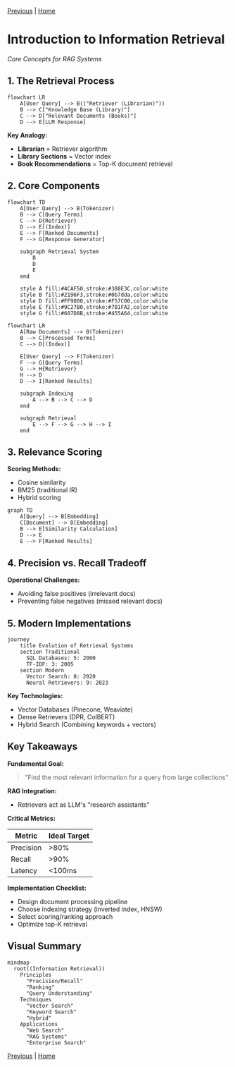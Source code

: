 [Previous](././4_Intro_to_LLMs.md) | [Home](./Readme.md)

# Introduction to Information Retrieval
*Core Concepts for RAG Systems*

## 1. The Retrieval Process

```mermaid
flowchart LR
    A[User Query] --> B(("Retriever (Librarian)"))
    B --> C["Knowledge Base (Library)"]
    C --> D["Relevant Documents (Books)"]
    D --> E[LLM Response]
```
**Key Analogy:**
- **Librarian** = Retriever algorithm
- **Library Sections** = Vector index
- **Book Recommendations** = Top-K document retrieval

## 2. Core Components

```mermaid
flowchart TD
    A[User Query] --> B(Tokenizer)
    B --> C[Query Terms]
    C --> D{Retriever}
    D --> E[(Index)]
    E --> F[Ranked Documents]
    F --> G[Response Generator]
    
    subgraph Retrieval System
        B
        D
        E
    end

    style A fill:#4CAF50,stroke:#388E3C,color:white
    style B fill:#2196F3,stroke:#0b7dda,color:white
    style D fill:#FF9800,stroke:#F57C00,color:white
    style E fill:#9C27B0,stroke:#7B1FA2,color:white
    style G fill:#607D8B,stroke:#455A64,color:white
```

```mermaid
flowchart LR
    A[Raw Documents] --> B(Tokenizer)
    B --> C[Processed Terms]
    C --> D[(Index)]
    
    E[User Query] --> F(Tokenizer)
    F --> G[Query Terms]
    G --> H{Retriever}
    H --> D
    D --> I[Ranked Results]
    
    subgraph Indexing
        A --> B --> C --> D
    end
    
    subgraph Retrieval
        E --> F --> G --> H --> I
    end
```

## 3. Relevance Scoring

**Scoring Methods:**
- Cosine similarity
- BM25 (traditional IR)
- Hybrid scoring

```mermaid
graph TD
    A[Query] --> B[Embedding]
    C[Document] --> D[Embedding]
    B --> E[Similarity Calculation]
    D --> E
    E --> F[Ranked Results]
```

## 4. Precision vs. Recall Tradeoff

**Operational Challenges:**
- Avoiding false positives (irrelevant docs)
- Preventing false negatives (missed relevant docs)

## 5. Modern Implementations

```mermaid
journey
    title Evolution of Retrieval Systems
    section Traditional
      SQL Databases: 5: 2000
      TF-IDF: 3: 2005
    section Modern
      Vector Search: 8: 2020
      Neural Retrievers: 9: 2023
```

**Key Technologies:**
- Vector Databases (Pinecone, Weaviate)
- Dense Retrievers (DPR, ColBERT)
- Hybrid Search (Combining keywords + vectors)

## Key Takeaways

**Fundamental Goal:**
> "Find the most relevant information for a query from large collections"

**RAG Integration:**
- Retrievers act as LLM's "research assistants"

**Critical Metrics:**

| Metric    | Ideal Target |
|-----------|--------------|
| Precision | >80%         |
| Recall    | >90%         |
| Latency   | <100ms       |

**Implementation Checklist:**
- Design document processing pipeline
- Choose indexing strategy (inverted index, HNSW)
- Select scoring/ranking approach
- Optimize top-K retrieval

## Visual Summary

```mermaid
mindmap
  root((Information Retrieval))
    Principles
      "Precision/Recall"
      "Ranking"
      "Query Understanding"
    Techniques
      "Vector Search"
      "Keyword Search"
      "Hybrid"
    Applications
      "Web Search"
      "RAG Systems"
      "Enterprise Search"
```

[Previous](././4_Intro_to_LLMs.md) | [Home](./Readme.md)
